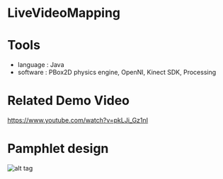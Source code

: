 # LiveVideoMapping


# Tools
- language : Java
- software : PBox2D physics engine, OpenNI, Kinect SDK, Processing 

# Related Demo Video
https://www.youtube.com/watch?v=pkLJi_Gz1nI

# Pamphlet design
![alt tag](https://raw.github.com/gowhd20/LiveVideoMapping/master/slides/capston_design.png)
